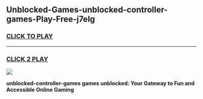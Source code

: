 
## Unblocked-Games-unblocked-controller-games-Play-Free-j7elg
<h3>
<a href="https://premium76.site?title=unblocked-controller-games&ref=23A">CLICK TO PLAY</a></h3>
<hr>

<h3>
<a href="https://premium76.site?title=unblocked-controller-games&ref=23A">CLICK 2 PLAY</a>
  
</h3>

<a href="https://premium76.site?title=unblocked-controller-games&ref=23A"><img src="https://clearcache.store/games.png"></a>


**unblocked-controller-games games unblocked: Your Gateway to Fun and Accessible Online Gaming**
